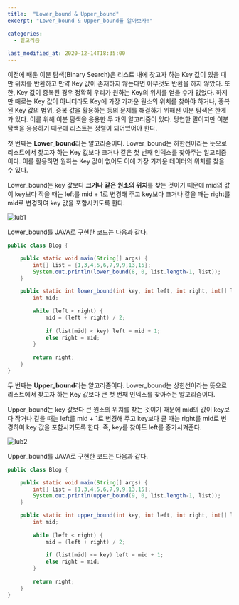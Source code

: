 ```yaml
---
title:  "﻿Lower_bound & Upper_bound"
excerpt: "﻿Lower_bound & Upper_bound를 알아보자!"

categories:
  - 알고리즘
  
last_modified_at: 2020-12-14T18:35:00
---
```


이전에 배운 이분 탐색(Binary Search)은 리스트 내에 찾고자 하는 Key 값이 있을 때만 위치를 반환하고 만약 Key 값이 존재하지 않는다면 아무것도 반환을 하지 않았다. 또한, Key 값이 중복된 경우 정확히 우리가 원하는 Key의 위치를 얻을 수가 없었다.  하지만 때로는 Key 값이 아니더라도 Key에 가장 가까운 원소의 위치를 찾아야 하거나, 중복된 Key 값의 범위, 중복 값을 활용하는 등의 문제를 해결하기 위해선 이분 탐색은 한계가 있다. 이를 위해 이분 탐색을 응용한 두 개의 알고리즘이 있다. 당연한 말이지만 이분 탐색을 응용하기 때문에 리스트는 정렬이 되어있어야 한다.  

첫 번째는 **Lower_bound**라는 알고리즘이다. Lower_bound는 하한선이라는 뜻으로 리스트에서 찾고자 하는 Key 값보다 크거나 같은 첫 번째 인덱스를 찾아주는 알고리즘이다. 이를 활용하면 원하는 Key 값이 없어도 이에 가장 가까운 데이터의 위치를 찾을 수 있다.   

Lower_bound는 key 값보다 **크거나 같은 원소의 위치**를 찾는 것이기 때문에 mid의 값이 key보다 작을 때는 left를 mid + 1로 변경해 주고 key보다 크거나 같을 때는 right를  mid로 변경하여 key 값을 포함시키도록 한다.  

![lub1](https://user-images.githubusercontent.com/53072057/102043163-07be1600-3e17-11eb-96fc-05bfc563ecc4.JPG)  

Lower_bound를 JAVA로 구현한 코드는 다음과 같다.  

```java
public class Blog {

	public static void main(String[] args) {
		int[] list = {1,3,4,5,6,7,9,9,13,15};
		System.out.println(lower_bound(8, 0, list.length-1, list));
	}

	public static int lower_bound(int key, int left, int right, int[] list) {
		int mid;
		
		while (left < right) {
			mid = (left + right) / 2;
			
			if (list[mid] < key) left = mid + 1;
			else right = mid;
		}
		
		return right;
	}
}
```

두 번째는 **Upper_bound**라는 알고리즘이다. Lower_bound는 상한선이라는 뜻으로 리스트에서 찾고자 하는 Key 값보다 큰 첫 번째 인덱스를 찾아주는 알고리즘이다.  

Upper_bound는 key 값보다 큰 원소의 위치를 찾는 것이기 때문에 mid의 값이 key보다 작거나 같을 때는 left를 mid + 1로 변경해 주고 key보다 클 때는 right를  mid로 변경하여 key 값을 포함시키도록 한다. 즉, key를 찾아도 left를 증가시켜준다.  

![lub2](https://user-images.githubusercontent.com/53072057/102043166-08ef4300-3e17-11eb-860c-4da798a1544d.JPG)  

Upper_bound를 JAVA로 구현한 코드는 다음과 같다.  

```java
public class Blog {

	public static void main(String[] args) {
		int[] list = {1,3,4,5,6,7,9,9,13,15};
		System.out.println(upper_bound(9, 0, list.length-1, list));
	}

	public static int upper_bound(int key, int left, int right, int[] list) {
		int mid;
		
		while (left < right) {
			mid = (left + right) / 2;
			
			if (list[mid] <= key) left = mid + 1;
			else right = mid;
		}
		
		return right;
	}
}
```

​